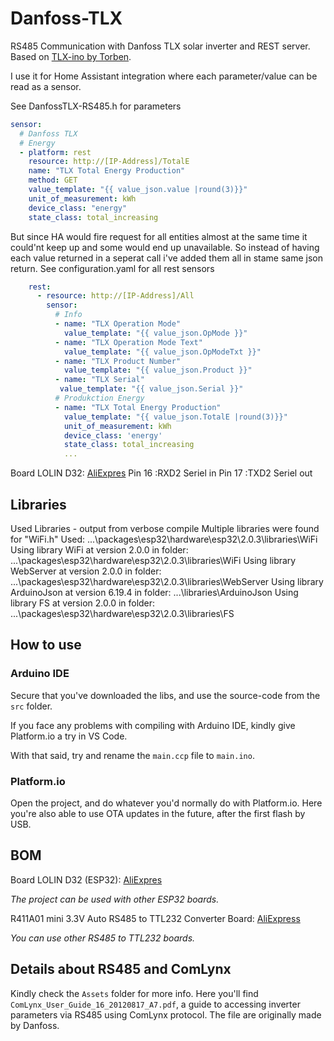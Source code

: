 # Danfoss-TLX

RS485 Communication with Danfoss TLX solar inverter and REST server. Based on [TLX-ino by Torben](https://github.com/TorbenNor/Danfoss-TLX).

I use it for Home Assistant integration where each parameter/value can be read as a sensor.

See DanfossTLX-RS485.h for parameters

```yaml
sensor:
  # Danfoss TLX
  # Energy
  - platform: rest
    resource: http://[IP-Address]/TotalE
    name: "TLX Total Energy Production"
    method: GET
    value_template: "{{ value_json.value |round(3)}}"
    unit_of_measurement: kWh
    device_class: "energy"
    state_class: total_increasing
```

But since HA would fire request for all entities almost at the same time it could'nt keep up and some would end up unavailable.
So instead of having each value returned in a seperat call i've added them all in stame same json return. See configuration.yaml for all rest sensors

```yaml
    rest:
      - resource: http://[IP-Address]/All
        sensor:
          # Info
          - name: "TLX Operation Mode"
            value_template: "{{ value_json.OpMode }}"
          - name: "TLX Operation Mode Text"
            value_template: "{{ value_json.OpModeTxt }}"
          - name: "TLX Product Number"
            value_template: "{{ value_json.Product }}"
          - name: "TLX Serial"
           value_template: "{{ value_json.Serial }}"
          # Produkction Energy
          - name: "TLX Total Energy Production"
            value_template: "{{ value_json.TotalE |round(3)}}"
            unit_of_measurement: kWh
            device_class: 'energy'
            state_class: total_increasing
            ...
```

Board LOLIN D32: [AliExpres](https://www.aliexpress.com/item/32808551116.htm)
Pin 16 :RXD2 Seriel in
Pin 17 :TXD2 Seriel out

## Libraries

Used Libraries - output from verbose compile
Multiple libraries were found for "WiFi.h" Used: ...\packages\esp32\hardware\esp32\2.0.3\libraries\WiFi
Using library WiFi at version 2.0.0 in folder: ...\packages\esp32\hardware\esp32\2.0.3\libraries\WiFi
Using library WebServer at version 2.0.0 in folder: ...\packages\esp32\hardware\esp32\2.0.3\libraries\WebServer
Using library ArduinoJson at version 6.19.4 in folder: ...\libraries\ArduinoJson
Using library FS at version 2.0.0 in folder: ...\packages\esp32\hardware\esp32\2.0.3\libraries\FS

## How to use

### Arduino IDE

Secure that you've downloaded the libs, and use the source-code from the `src` folder.

If you face any problems with compiling with Arduino IDE, kindly give Platform.io a try in VS Code.

With that said, try and rename the `main.ccp` file to `main.ino`.

### Platform.io

Open the project, and do whatever you'd normally do with Platform.io. Here you're also able to use OTA updates in the future, after the first flash by USB.

## BOM

Board LOLIN D32 (ESP32): [AliExpres](https://www.aliexpress.com/item/32808551116.htm)

_The project can be used with other ESP32 boards._

R411A01 mini 3.3V Auto RS485 to TTL232 Converter Board: [AliExpress](https://www.aliexpress.com/item/32782552104.html)

_You can use other RS485 to TTL232 boards._

## Details about RS485 and ComLynx

Kindly check the `Assets` folder for more info. Here you'll find `ComLynx_User_Guide_16_20120817_A7.pdf`, a guide to accessing inverter parameters via RS485 using ComLynx protocol. The file are originally made by Danfoss.
